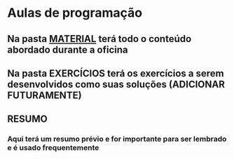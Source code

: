 # **Aulas de programação**

## Na pasta [MATERIAL](https://github.com/IgorBarreto/aulas_python_projeto/tree/master/material) terá todo o conteúdo abordado durante a oficina
## Na pasta EXERCÍCIOS terá os exercícios a serem desenvolvidos como suas soluções (**ADICIONAR FUTURAMENTE**)

## **RESUMO**
### Aqui terá um resumo prévio e for importante para ser lembrado e é usado frequentemente

